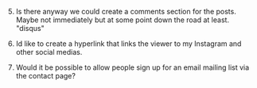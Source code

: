 
5. Is there anyway we could create a comments section for the posts. Maybe not
immediately but at some point down the road at least. "disqus"

7. Id like to create a hyperlink that links the viewer to my Instagram and other social medias.

8. Would it be possible to allow people sign up for an email mailing list via
the contact page?
